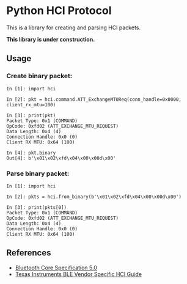# Python HCI Protocol

This is a library for creating and parsing HCI packets.

**This library is under construction.**

## Usage

### Create binary packet:

```
In [1]: import hci

In [2]: pkt = hci.command.ATT_ExchangeMTUReq(conn_handle=0x0000, client_rx_mtu=100)

In [3]: print(pkt)
Packet Type: 0x1 (COMMAND)
OpCode: 0xfd02 (ATT_EXCHANGE_MTU_REQUEST)
Data Length: 0x4 (4)
Connection Handle: 0x0 (0)
Client RX MTU: 0x64 (100)

In [4]: pkt.binary
Out[4]: b'\x01\x02\xfd\x04\x00\x00d\x00'
```

### Parse binary packet:

```
In [1]: import hci

In [2]: pkts = hci.from_binary(b'\x01\x02\xfd\x04\x00\x00d\x00')

In [3]: print(pkts[0])
Packet Type: 0x1 (COMMAND)
OpCode: 0xfd02 (ATT_EXCHANGE_MTU_REQUEST)
Data Length: 0x4 (4)
Connection Handle: 0x0 (0)
Client RX MTU: 0x64 (100)
```

## References
- [Bluetooth Core Specification 5.0](https://www.bluetooth.com/specifications/bluetooth-core-specification)
- [Texas Instruments BLE Vendor Specific HCI Guide](http://www.ti.com/tool/BLE-STACK)
